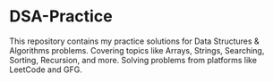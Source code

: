 # DSA-Practice
This repository contains my practice solutions for Data Structures &amp; Algorithms problems. Covering topics like Arrays, Strings, Searching, Sorting, Recursion, and more. Solving problems from platforms like LeetCode and GFG.
